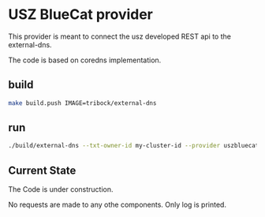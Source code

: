 # USZ BlueCat provider

This provider is meant to connect the usz developed REST api to the external-dns.

The code is based on coredns implementation.

## build

```bash
make build.push IMAGE=tribock/external-dns
```

## run

```bash
./build/external-dns --txt-owner-id my-cluster-id --provider uszbluecat --source service --once --dry-run --log-level debug
```


## Current State

The Code is under construction.

No requests are made to any othe components.
Only log is printed.